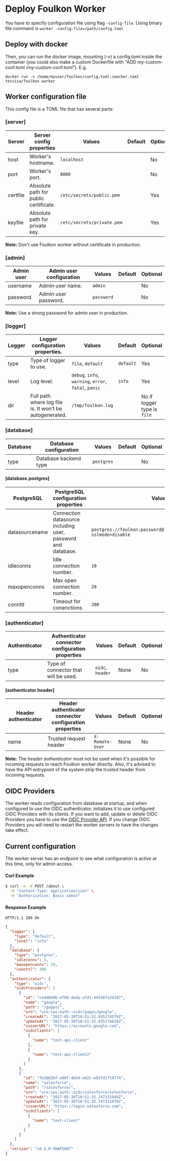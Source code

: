 # Deploy Foulkon Worker

 You have to specify configuration file using flag `-config-file`. Using binary file command is `worker -config-file=/path/config.toml`

## Deploy with docker
Then, you can run the docker image, mounting (-v) a config.toml inside the container (you could also make a custom Dockerfile with "ADD my-custom-conf.toml /my-custom-conf.toml").
E.g.
 ```
 docker run -v /home/myuser/foulkon/config.toml:/worker.toml tecsisa/foulkon worker
 ```

## Worker configuration file
 This config file is a TOML file that has several parts:

### [server]
| Server   | Server config properties              | Values                     | Default | Optional |
|----------|---------------------------------------|----------------------------|---------|----------|
| host     | Worker's hostname.                    | `localhost`                |         | No       |
| port     | Worker's port.                        | `8000`                     |         | No       |
| certfile | Absolute path for public certificate. | `/etc/secrets/public.pem`  |         | Yes      |
| keyfile  | Absolute path for private key.        | `/etc/secrets/private.pem` |         | Yes      |

__Note:__ Don't use Foulkon worker without certificate in production.

### [admin]
| Admin user | Admin user configuration | Values     | Default | Optional |
|------------|--------------------------|------------|---------|----------|
| username   | Admin user name.         | `admin`    |         | No       |
| password   | Admin user password.     | `password` |         | No       |

__Note:__ Use a strong password for admin user in production.

### [logger]
| Logger | Logger configuration properties.                        | Values                                                | Default   | Optional                    |
|--------|---------------------------------------------------------|-------------------------------------------------------|-----------|-----------------------------|
| type   | Type of logger to use.                                  | `file`, `default`                                     | `default` | Yes                         |
| level  | Log level.                                              | `debug`, `info`, `warning`, `error`, `fatal`, `panic` | `info`    | Yes                         |
| dir    | Full path where log file is. It won't be autogenerated. | `/tmp/foulkon.log`                                    |           | No if logger type is `file` |

### [database]
| Database | Database configuration | Values     | Default | Optional |
|----------|------------------------|------------|---------|----------|
| type     | Database backend type  | `postgres` |         | No       |

#### [database.postgres]
| PostgreSQL     | PostgreSQL configuration properties                          | Values                                                                 | Default | Optional |
|----------------|--------------------------------------------------------------|------------------------------------------------------------------------|---------|----------|
| datasourcename | Connection datasource including user, password and database. | `postgres://foulkon:password@localhost:5432/foulkondb?sslmode=disable` |         | No       |
| idleconns      | Idle connection number.                                      | `10`                                                                   | 5       | Yes      |
| maxopenconns   | Max open connection number.                                  | `20`                                                                   | 20      | Yes      |
| connttl        | Timeout for conenctions                                      | `200`                                                                  | 300     | Yes      |

### [authenticator]
| Authenticator | Authenticator connector configuration properties | Values           | Default | Optional |
|---------------|--------------------------------------------------|------------------|---------|----------|
| type          | Type of connector that will be used.             | `oidc`, `header` | None    | No       |

#### [authenticator.header]
| Header authenticator | Header authenticator connector configuration properties | Values           | Default | Optional |
|----------------------|---------------------------------------------------------|------------------|---------|----------|
| name                 | Trusted request header                                  | `X-Remote-User`  | None    | No       |

__Note:__ The _header authenticator_ must not be used when it's possible for incoming requests to reach Foulkon worker directly. Also, it's advised to have the API entrypoint of the system strip the trusted header from incoming requests.

## OIDC Providers
The worker reads configuration from database at startup, and when configured to use the OIDC authenticator, initializes it to use configured OIDC Providers with its clients.
If you want to add, update or delete OIDC Providers you have to use the [OIDC Provider API](../api/oidc_provider.md).
If you change OIDC Providers you will need to restart the worker servers to have the changes take effect.

## Current configuration
The worker server has an endpoint to see what configuration is active at this time, only for admin access.

#### Curl Example

```bash
$ curl -n -X POST /about \
  -H "Content-Type: application/json" \
  -H "Authorization: Basic admin"
```


#### Response Example

```
HTTP/1.1 200 Ok
```

```json
{
  "logger": {
    "type": "default",
    "level": "info"
  },
  "database": {
    "type": "postgres",
    "idleconns": 5,
    "maxopenconns": 20,
    "connttl": 300
  },
  "authenticator": {
    "type": "oidc",
    "oidcProviders": [
      {
        "id": "cedd8d9b-ef69-4eda-a7d1-44548fa34107",
        "name": "google",
        "path": "/gapps/",
        "urn": "urn:iws:auth::oidc/gapps/google",
        "createAt": "2017-05-30T10:51:32.935174579Z",
        "updateAt": "2017-05-30T10:51:32.935174628Z",
        "issuerURL": "https://accounts.google.com",
        "oidcClients": [
          {
            "name": "test-api-client"
          },
          {
            "name": "test-api-client2"
          }
        ]
      },
      {
        "id": "fe2863bf-a90f-4b54-a42c-e65fd1719774",
        "name": "salesforce",
        "path": "/salesforce/",
        "urn": "urn:iws:auth::oidc/salesforce/salesforce",
        "createAt": "2017-05-30T10:51:35.747331949Z",
        "updateAt": "2017-05-30T10:51:35.747331978Z",
        "issuerURL": "https://login.salesforce.com",
        "oidcClients": [
          {
            "name": "test-client"
          }
        ]
      }
    ]
  },
  "version": "v0.5.0-SNAPSHOT"
}
```
